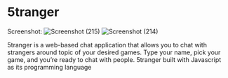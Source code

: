 # 5tranger
Screenshot:
![Screenshot (215)](https://user-images.githubusercontent.com/58617427/159854941-b211852d-7e4c-4ef0-ad0c-f4240d21e9c4.png)
![Screenshot (214)](https://user-images.githubusercontent.com/58617427/159854960-a59b0434-f12e-44d8-9a83-918fc36c86b7.png)


5tranger is a web-based chat application that allows you to chat with strangers around topic of your desired games. Type your name, pick your game, and you’re ready to chat with people. 5tranger built with Javascript as its programming language
